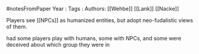 #notesFromPaper
Year   :
Tags   :
Authors: [[Wehbe]] [[Lank]] [[Nacke]]

Players see [[NPCs]] as humanized entities, but adopt neo-fudalistic views of them. 

had some players play with humans, some with NPCs, and some were deceived about which group they were in
